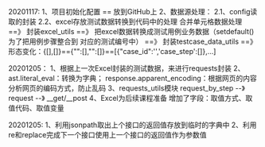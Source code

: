 20201117:
1、项目初始化配置 == 放到GitHub上
2、数据源处理：
2.1、config读取的封装
2.2、excel存放测试数据转换到代码中的处理
合并单元格数据处理 ==》 封装excel_utils ==》 把excel数据转换成测试用例业务数据（setdefault() 为了把用例步骤整合到
对应的测试编号中） ==》 封装testcase_data_utils ==》 形态变化：{[],[]}=={"":[],"":[]}==[{"case_id":'','case_step':[]},...]

20201205：
1、根据上一次Excel封装的测试数据，来进行requests封装
2、ast.literal_eval：转换为字典；  response.apparent_encoding：根据网页的内容分析网页的编码方式，防止乱码
3、requests_utils模块
request_by_step --》request --》 __get/__post
4、Excel为后续课程准备 增加了字段：取值方式、取值代码、取值变量

20201205:
1、利用jsonpath取出上个接口的返回值存放到临时的字典中
2、利用re和replace完成下一个接口使用上一个接口的返回值作为参数值